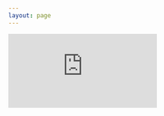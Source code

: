 ```yaml
---
layout: page
---
```




![cv](https://github.com/ConstanzaSchibber/constanzaschibber.github.io/blob/master/pdfs/ConstanzaSchibber_cv.pdf)
